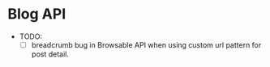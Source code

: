 # Blog API

- TODO:
  - [ ] breadcrumb bug in Browsable API when using custom url pattern for post detail.
